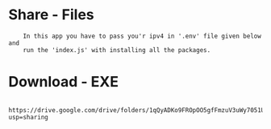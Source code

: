 # Share - Files

        In this app you have to pass you'r ipv4 in '.env' file given below and 
        run the 'index.js' with installing all the packages.
        
# Download - EXE
        https://drive.google.com/drive/folders/1qQyADKo9FROpOO5gfFmzuV3uWy7051Ub?usp=sharing
